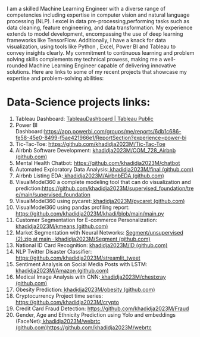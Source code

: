 I am a skilled Machine Learning Engineer with a diverse range of competencies including expertise in computer vision and natural language processing (NLP). I excel in data pre-processing,performing tasks such as data cleaning, feature engineering, and data transformation. My experience extends to model development, encompassing the use of deep learning  frameworks like TensorFlow. Additionally, I have a knack for data visualization, using tools like Python , Excel, Power BI and Tableau to convey insights clearly. My commitment to continuous learning and problem solving skills complements my technical prowess, making me a well-rounded Machine Learning Engineer capable of delivering innovative solutions. 
Here are links to some of my recent projects that showcase my expertise and problem-solving abilities:

# Data-Science projects links:
1.	Tableau Dashboard: [TableauDashboard | Tableau Public](https://public.tableau.com/app/profile/khadidja.mekiri4990/viz/TableauDashboard_16937747023000/Dashboard2?publish=yes)
2.	Power BI Dashboard:https://app.powerbi.com/groups/me/reports/6db1c686-fe58-45e0-8499-f5ae421966e1/ReportSection?experience=power-bi
3.	Tic-Tac-Toe: https://github.com/khadidja2023M/Tic-Tac-Toe
4.	Airbnb Software Development: [khadidja2023M/COM_728_Airbnb (github.com)](https://github.com/khadidja2023M/COM_728_Airbnb)
5.	Mental Health Chatbot: https://github.com/khadidja2023M/chatbot
6.	Automated Exploratory Data Analysis:[ khadidja2023M/final (github.com)](https://github.com/khadidja2023M/final)
7.	Airbnb Listing EDA:[ khadidja2023M/AirbnbEDA (github.com)](https://github.com/khadidja2023M/AirbnbEDA)
8.	VisualModel360 a complete modeling tool that can do visualization and prediction:https://github.com/khadidja2023M/supervised_foundation/tree/main/supervised_foundation
9.	VisualModel360 using pycaret:[ khadidja2023M/pycaret (github.com)](https://github.com/khadidja2023M/pycaret)
10.	VisualModel360 using pandas profiling report: https://github.com/khadidja2023M/khadi/blob/main/main.py
11.	Customer Segmentation for E-commerce Personalization:[ khadidja2023M/kmeans (github.com)](https://github.com/khadidja2023M/kmeans)
12.	Market Segmentation with Neural Networks: [Segment/unsupervised (2).zip at main · khadidja2023M/Segment (github.com)](https://github.com/khadidja2023M/Segment)
13.	National ID Card Recognition: [khadidja2023M/ID (github.com)](https://github.com/khadidja2023M/ID)
14.	NLP Twitter Disaster Classifier: https://github.com/khadidja2023M/streamlit_tweet
15.	Sentiment Analysis on Social Media Posts with LSTM:[ khadidja2023M/Amazon (github.com)](https://github.com/khadidja2023M/Amazon)
16.	Medical Image Analysis with CNN:[ khadidja2023M/chestxray (github.com)](https://github.com/khadidja2023M/chestxray)
17.	Obesity Prediction:[ khadidja2023M/obesity (github.com)](https://github.com/khadidja2023M/obesity)
18.	Cryptocurrency Project time series: https://github.com/khadidja2023M/crypto
19.	Credit Card Fraud Detection: https://github.com/khadidja2023M/Fraud
20.	Gender, Age and Ethnicity Prediction using Yolo and embeddings (FaceNet):[ khadidja2023M/webrtc (github.com)](https://github.com/khadidja2023M/webrtc)https://github.com/khadidja2023M/webrtc
    
